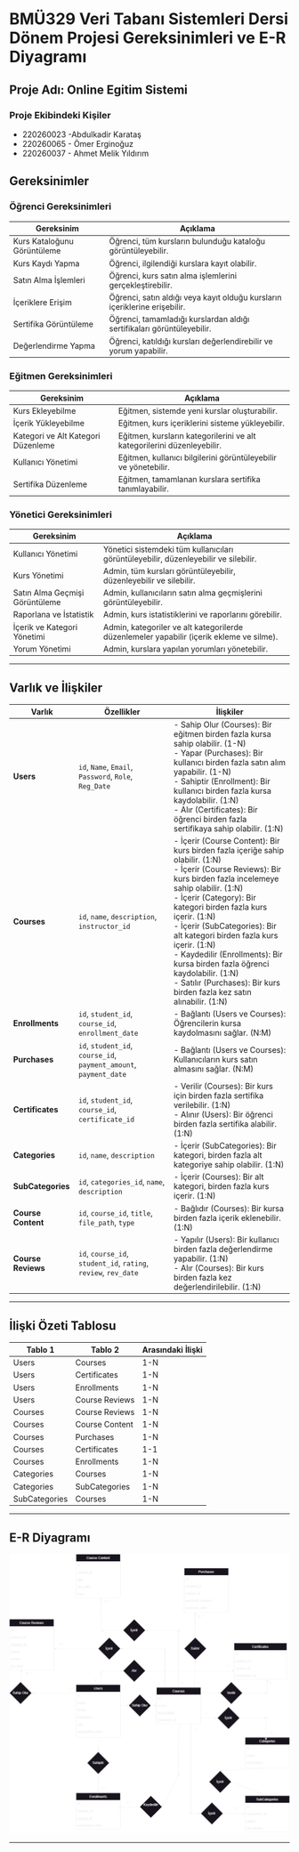 # BMÜ329 Veri Tabanı Sistemleri Dersi Dönem Projesi Gereksinimleri ve E-R Diyagramı
## Proje Adı: Online Egitim Sistemi
### Proje Ekibindeki Kişiler
- 220260023 -Abdulkadir Karataş
- 220260065 - Ömer Erginoğuz
- 220260037 - Ahmet Melik Yıldırım

## Gereksinimler
### Öğrenci Gereksinimleri
| Gereksinim                      | Açıklama |
|---------------------------------|----------|
| Kurs Kataloğunu Görüntüleme     | Öğrenci, tüm kursların bulunduğu kataloğu görüntüleyebilir. |
| Kurs Kaydı Yapma                | Öğrenci, ilgilendiği kurslara kayıt olabilir. |
| Satın Alma İşlemleri            | Öğrenci, kurs satın alma işlemlerini gerçekleştirebilir. |
| İçeriklere Erişim               | Öğrenci, satın aldığı veya kayıt olduğu kursların içeriklerine erişebilir. |
| Sertifika Görüntüleme           | Öğrenci, tamamladığı kurslardan aldığı sertifikaları görüntüleyebilir. |
| Değerlendirme Yapma             | Öğrenci, katıldığı kursları değerlendirebilir ve yorum yapabilir. |

### Eğitmen Gereksinimleri
| Gereksinim                  | Açıklama |
|-----------------------------|----------|
| Kurs Ekleyebilme            | Eğitmen, sistemde yeni kurslar oluşturabilir. |
| İçerik Yükleyebilme         | Eğitmen, kurs içeriklerini sisteme yükleyebilir. |
| Kategori ve Alt Kategori Düzenleme | Eğitmen, kursların kategorilerini ve alt kategorilerini düzenleyebilir. |
| Kullanıcı Yönetimi          | Eğitmen, kullanıcı bilgilerini görüntüleyebilir ve yönetebilir. |
| Sertifika Düzenleme         | Eğitmen, tamamlanan kurslara sertifika tanımlayabilir. |

### Yönetici Gereksinimleri
| Gereksinim                  | Açıklama |
|-----------------------------|----------|
| Kullanıcı Yönetimi          | Yönetici sistemdeki tüm kullanıcıları görüntüleyebilir, düzenleyebilir ve silebilir. |
| Kurs Yönetimi               | Admin, tüm kursları görüntüleyebilir, düzenleyebilir ve silebilir. |
| Satın Alma Geçmişi Görüntüleme | Admin, kullanıcıların satın alma geçmişlerini görüntüleyebilir. |
| Raporlana ve İstatistik     | Admin, kurs istatistiklerini ve raporlarını görebilir. |
| İçerik ve Kategori Yönetimi | Admin, kategoriler ve alt kategorilerde düzenlemeler yapabilir (içerik ekleme ve silme). |
| Yorum Yönetimi              | Admin, kurslara yapılan yorumları yönetebilir. |

---

## Varlık ve İlişkiler

| Varlık             | Özellikler                                                  | İlişkiler                                                                                                                                                                                                                                        |
|--------------------|-------------------------------------------------------------|---------------------------------------------------------------------------------------------------------------------------------------------------------------------------------------------------------------------------------------------------|
| **Users**          | `id`, `Name`, `Email`, `Password`, `Role`, `Reg_Date`       | - Sahip Olur (Courses): Bir eğitmen birden fazla kursa sahip olabilir. (1-N) <br> - Yapar (Purchases): Bir kullanıcı birden fazla satın alım yapabilir. (1-N) <br> - Sahiptir (Enrollment): Bir kullanıcı birden fazla kursa kaydolabilir. (1:N) <br> - Alır (Certificates): Bir öğrenci birden fazla sertifikaya sahip olabilir. (1:N) |
| **Courses**        | `id`, `name`, `description`, `instructor_id`                | - İçerir (Course Content): Bir kurs birden fazla içeriğe sahip olabilir. (1:N) <br> - İçerir (Course Reviews): Bir kurs birden fazla incelemeye sahip olabilir. (1:N) <br> - İçerir (Category): Bir kategori birden fazla kurs içerir. (1:N) <br> - İçerir (SubCategories): Bir alt kategori birden fazla kurs içerir. (1:N) <br> - Kaydedilir (Enrollments): Bir kursa birden fazla öğrenci kaydolabilir. (1:N) <br> - Satılır (Purchases): Bir kurs birden fazla kez satın alınabilir. (1:N) |
| **Enrollments**    | `id`, `student_id`, `course_id`, `enrollment_date`          | - Bağlantı (Users ve Courses): Öğrencilerin kursa kaydolmasını sağlar. (N:M)                                                                                                                                                                      |
| **Purchases**      | `id`, `student_id`, `course_id`, `payment_amount`, `payment_date` | - Bağlantı (Users ve Courses): Kullanıcıların kurs satın almasını sağlar. (N:M)                                                                                                                                                                    |
| **Certificates**   | `id`, `student_id`, `course_id`, `certificate_id`           | - Verilir (Courses): Bir kurs için birden fazla sertifika verilebilir. (1:N) <br> - Alınır (Users): Bir öğrenci birden fazla sertifika alabilir. (1:N)                                                                                           |
| **Categories**     | `id`, `name`, `description`                                 | - İçerir (SubCategories): Bir kategori, birden fazla alt kategoriye sahip olabilir. (1:N)                                                                                                                                                         |
| **SubCategories**  | `id`, `categories_id`, `name`, `description`                | - İçerir (Courses): Bir alt kategori, birden fazla kurs içerir. (1:N)                                                                                                                                                                             |
| **Course Content** | `id`, `course_id`, `title`, `file_path`, `type`             | - Bağlıdır (Courses): Bir kursa birden fazla içerik eklenebilir. (1:N)                                                                                                                                                                            |
| **Course Reviews** | `id`, `course_id`, `student_id`, `rating`, `review`, `rev_date` | - Yapılır (Users): Bir kullanıcı birden fazla değerlendirme yapabilir. (1:N) <br> - Alır (Courses): Bir kurs birden fazla kez değerlendirilebilir. (1:N)                                                                                         |


---

## İlişki Özeti Tablosu

| Tablo 1      | Tablo 2         | Arasındaki İlişki |
|--------------|------------------|--------------------|
| Users        | Courses          | 1-N               |
| Users        | Certificates     | 1-N               |
| Users        | Enrollments      | 1-N               |
| Users        | Course Reviews   | 1-N               |
| Courses      | Course Reviews   | 1-N               |
| Courses      | Course Content   | 1-N               |
| Courses      | Purchases        | 1-N               |
| Courses      | Certificates     | 1-1               |
| Courses      | Enrollments      | 1-N               |
| Categories   | Courses          | 1-N               |
| Categories   | SubCategories    | 1-N               |
| SubCategories | Courses         | 1-N               |


---

## E-R Diyagramı
![](./OnlineEduDiagram.png)

---
